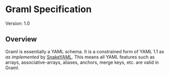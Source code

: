 # Graml Specification
Version: 1.0  

## Overview
Graml is essentially a YAML schema.
It is a constrained form of YAML 1.1 as *as implemented* by [SnakeYAML](http://snakeyaml.org).
This means all YAML features such as arrays, associative-arrays, aliases, anchors, merge keys, etc. are valid in Graml.
